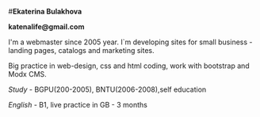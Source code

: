  #__Ekaterina Bulakhova__

  __katenalife@gmail.com__

 I'm a webmaster since 2005 year. I`m developing sites for small business - landing pages, catalogs and marketing sites.  

 Big practice in web-design, css and html coding, work with  bootstrap and Modx CMS.
      
*Study* - BGPU(200-2005), BNTU(2006-2008),self education

*English* - B1, live practice in GB - 3 months

